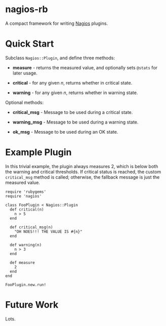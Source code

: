 nagios-rb
=========

A compact framework for writing [Nagios](http://www.nagios.org/) plugins.

Quick Start
===========

Subclass `Nagios::Plugin`, and define three methods:

 * **measure** - returns the measured value, and optionally sets `@stats` for later usage.

 * **critical** - for any given *n*, returns whether in critical state.

 * **warning** - for any given *n*, returns whether in warning state.

Optional methods:

 * **critical_msg** - Message to be used during a critical state.

 * **warning_msg** - Message to be used during a warning state.

 * **ok_msg** - Message to be used during an OK state.

Example Plugin
==============

In this trivial example, the plugin always measures 2, which is below both the warning and critical thresholds.  If critical status is reached, the custom `critical_msg` method is called; otherwise, the fallback message is just the measured value.

    require 'rubygems'
    require 'nagios'

    class FooPlugin < Nagios::Plugin
      def critical(n)
        n > 5
      end
    
      def critical_msg(n)
        "OH NOES!!! THE VALUE IS #{n}"
      end
    
      def warning(n)
        n > 3
      end
    
      def measure
        2
      end
    end

    FooPlugin.new.run!

Future Work
===========

Lots.